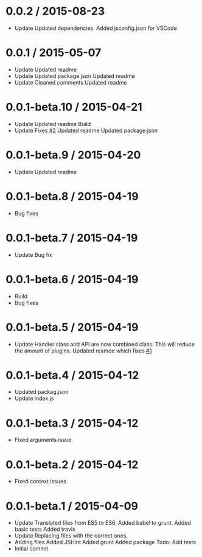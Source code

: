 0.0.2 / 2015-08-23
==================

  * Update
    Updated dependencies.
    Added jsconfig.json for VSCode

0.0.1 / 2015-05-07
==================

  * Update
    Updated readme
  * Update
    Updated package.json
    Updated readme
  * Update
    Cleaned comments
    Updated readme

0.0.1-beta.10 / 2015-04-21
==========================

  * Update
    Updated readme
    Build
  * Update
    Fixes [#2](https://github.com/iwatakeshi/gengojs-default-api/issues/2)
    Updated readme
    Updated package.json

0.0.1-beta.9 / 2015-04-20
=========================

  * Update
    Updated readme

0.0.1-beta.8 / 2015-04-19
=========================

  * Bug fixes

0.0.1-beta.7 / 2015-04-19
=========================

  * Update
    Bug fix

0.0.1-beta.6 / 2015-04-19
=========================

  * Build
  * Bug fixes

0.0.1-beta.5 / 2015-04-19
=========================

  * Update
    Handler class and API are now combined class. This will reduce the
    amount of plugins.
    Updated reamde which fixes [#1](https://github.com/iwatakeshi/gengojs-default-api/issues/1)

0.0.1-beta.4 / 2015-04-12
=========================

  * Updated packag.json
  * Update index.js

0.0.1-beta.3 / 2015-04-12
=========================

  * Fixed arguments issue

0.0.1-beta.2 / 2015-04-12
=========================

  * Fixed context issues

0.0.1-beta.1 / 2015-04-09
=========================

  * Update
    Translated files from ES5 to ES6.
    Added babel to grunt.
    Added basic tests
    Added travis
  * Update
    Replacing files with the correct ones.
  * Adding files
    Added JSHint
    Added grunt
    Added package
    Todo: Add tests
  * Initial commit